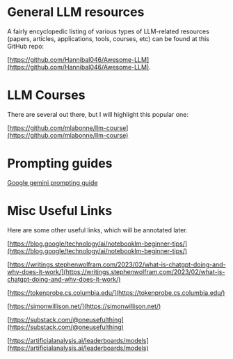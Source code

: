 # General LLM resources

A fairly encyclopedic listing of various types of LLM-related resources 
(papers, articles, applications, tools, courses, etc) can be found at this GitHub repo:

[https://github.com/Hannibal046/Awesome-LLM](https://github.com/Hannibal046/Awesome-LLM).

# LLM Courses

There are several out there, but I will highlight this popular one:


[https://github.com/mlabonne/llm-course](https://github.com/mlabonne/llm-course)

# Prompting guides

[Google gemini prompting guide](https://services.google.com/fh/files/misc/gemini-for-google-workspace-prompting-guide-101.pdf)

# Misc Useful Links 

Here are some other useful links, which will be annotated later.

[https://blog.google/technology/ai/notebooklm-beginner-tips/](https://blog.google/technology/ai/notebooklm-beginner-tips/)

[https://writings.stephenwolfram.com/2023/02/what-is-chatgpt-doing-and-why-does-it-work/](https://writings.stephenwolfram.com/2023/02/what-is-chatgpt-doing-and-why-does-it-work/)

[https://tokenprobe.cs.columbia.edu/](https://tokenprobe.cs.columbia.edu/)

[https://simonwillison.net/](https://simonwillison.net/)

[https://substack.com/@oneusefulthing](https://substack.com/@oneusefulthing)

[https://artificialanalysis.ai/leaderboards/models](https://artificialanalysis.ai/leaderboards/models)